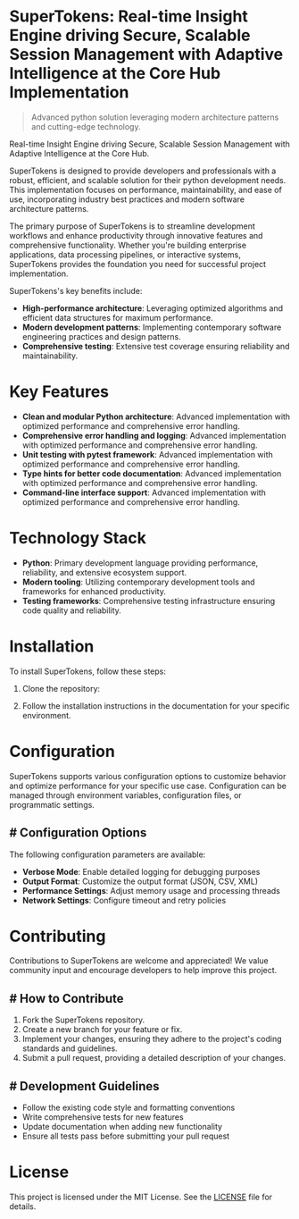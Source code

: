 <!-- fallback_SuperTokens_20251026191518_97588 -->

# SuperTokens: Real-time Insight Engine driving Secure, Scalable Session Management with Adaptive Intelligence at the Core Hub Implementation
> Advanced python solution leveraging modern architecture patterns and cutting-edge technology.

Real-time Insight Engine driving Secure, Scalable Session Management with Adaptive Intelligence at the Core Hub.

SuperTokens is designed to provide developers and professionals with a robust, efficient, and scalable solution for their python development needs. This implementation focuses on performance, maintainability, and ease of use, incorporating industry best practices and modern software architecture patterns.

The primary purpose of SuperTokens is to streamline development workflows and enhance productivity through innovative features and comprehensive functionality. Whether you're building enterprise applications, data processing pipelines, or interactive systems, SuperTokens provides the foundation you need for successful project implementation.

SuperTokens's key benefits include:

* **High-performance architecture**: Leveraging optimized algorithms and efficient data structures for maximum performance.
* **Modern development patterns**: Implementing contemporary software engineering practices and design patterns.
* **Comprehensive testing**: Extensive test coverage ensuring reliability and maintainability.

# Key Features

* **Clean and modular Python architecture**: Advanced implementation with optimized performance and comprehensive error handling.
* **Comprehensive error handling and logging**: Advanced implementation with optimized performance and comprehensive error handling.
* **Unit testing with pytest framework**: Advanced implementation with optimized performance and comprehensive error handling.
* **Type hints for better code documentation**: Advanced implementation with optimized performance and comprehensive error handling.
* **Command-line interface support**: Advanced implementation with optimized performance and comprehensive error handling.

# Technology Stack

* **Python**: Primary development language providing performance, reliability, and extensive ecosystem support.
* **Modern tooling**: Utilizing contemporary development tools and frameworks for enhanced productivity.
* **Testing frameworks**: Comprehensive testing infrastructure ensuring code quality and reliability.

# Installation

To install SuperTokens, follow these steps:

1. Clone the repository:


2. Follow the installation instructions in the documentation for your specific environment.

# Configuration

SuperTokens supports various configuration options to customize behavior and optimize performance for your specific use case. Configuration can be managed through environment variables, configuration files, or programmatic settings.

## # Configuration Options

The following configuration parameters are available:

* **Verbose Mode**: Enable detailed logging for debugging purposes
* **Output Format**: Customize the output format (JSON, CSV, XML)
* **Performance Settings**: Adjust memory usage and processing threads
* **Network Settings**: Configure timeout and retry policies

# Contributing

Contributions to SuperTokens are welcome and appreciated! We value community input and encourage developers to help improve this project.

## # How to Contribute

1. Fork the SuperTokens repository.
2. Create a new branch for your feature or fix.
3. Implement your changes, ensuring they adhere to the project's coding standards and guidelines.
4. Submit a pull request, providing a detailed description of your changes.

## # Development Guidelines

* Follow the existing code style and formatting conventions
* Write comprehensive tests for new features
* Update documentation when adding new functionality
* Ensure all tests pass before submitting your pull request

# License

This project is licensed under the MIT License. See the [LICENSE](https://github.com/demaagro/SuperTokens/blob/main/LICENSE) file for details.
